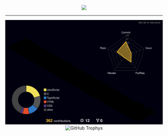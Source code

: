 <div align="Center">

![](https://komarev.com/ghpvc/?username=DSDmark&color=blue)

---

![profile 3d contrib](profile-3d-contrib/profile-night-rainbow.svg)
![GitHub Trophys](https://github-profile-trophy.vercel.app/?username=DSDmark&theme=algolia)

</div>
